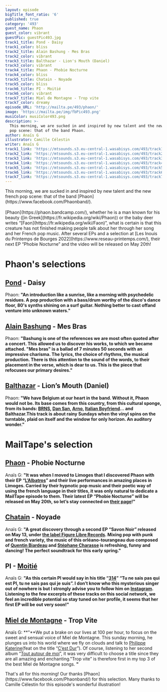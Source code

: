 ```yaml
---
layout: episode
bigTitle_font_ratio: '6'
published: true
category: '493'
guest_name: Phaon
guest_color: vibrant
guestPic: guestPic493.jpg
track1_title: Pond - Daisy
track1_color: bliss
track2_title: Alain Bashung - Mes Bras
track2_color: vibrant
track3_title: Balthazar - Lion's Mouth (Daniel)
track3_color: vibrant
track4_title: Phaon - Phobie Nocturne
track4_color: bliss
track5_title: Chatain - Noyade
track5_color: bliss
track6_title: PI - Moitié
track6_color: vibrant
track7_title: Miel de Montagne - Trop vite
track7_color: dreamy
episode_URL: 'http://mailta.pe/493/phaon/'
image: 'https://mailta.pe/img/fbPic493.png'
musiColor: musiColor493.png
description: >-
  This morning, we are sucked in and inspired by new talent and the new french
  pop scene: that of the band Phaon.
author: Anaïs G
illustrator: Camille Célestin
writer: Anaïs G
track1_link: 'https://mtsounds.s3.eu-central-1.wasabisys.com/493/track1.mp3'
track2_link: 'https://mtsounds.s3.eu-central-1.wasabisys.com/493/track2.mp3'
track3_link: 'https://mtsounds.s3.eu-central-1.wasabisys.com/493/track3.mp3'
track4_link: 'https://mtsounds.s3.eu-central-1.wasabisys.com/493/track4.mp3'
track5_link: 'https://mtsounds.s3.eu-central-1.wasabisys.com/493/track5.mp3'
track6_link: 'https://mtsounds.s3.eu-central-1.wasabisys.com/493/track6.mp3'
track7_link: 'https://mtsounds.s3.eu-central-1.wasabisys.com/493/track7.mp3'
---
```


<p id="introduction">This morning, we are sucked in and inspired by new talent and the new french pop scene: that of the band [Phaon](https://www.facebook.com/Phaonband/).
<br><br>
[Phaon](https://phaon.bandcamp.com/), whether he is a man known for his beauty ([in Greek](https://fr.wikipedia.org/wiki/Phaon)) or the baby deer writes “[Faon](https://fr.wikipedia.org/wiki/Faon)”, what is certain is that this creature has not finished making people talk about her through her song and her French pop music. After several EPs and a selection at [Les Inouis du Printemps de Bourges 2022](https://www.reseau-printemps.com/), their next EP “Phobie Nocturne” and the video will be released on May 20th!
</p>

# Phaon's selections
##  [Pond](http://pond.band/) - Daisy
Phaon: **"**An introduction like a sunrise, like a morning with psychedelic residues. A pop production with a bass/drum worthy of the disco's dance floor, 80's synths shining on a surf guitar. Nothing better to cast offand venture into unknown waters.**"**

## [Alain Bashung](http://alainbashung.fr/) - Mes Bras
Phaon: **"**Bashung is one of the references we are most often quoted after a concert. This allowed us to discover his works, to which we became attached. "Mes bras" is a ballad of 7 minutes 50 seconds with an impressive charisma. The lyrics, the choice of rhythms, the musical production. There is this attention to the sound of the words, to their placement in the verse, which is dear to us. This is the piece that refocuses our primary desires.**"**

## [Balthazar](https://www.balthazarband.com/) - Lion’s Mouth (Daniel) 
Phaon: **"**We have Belgium at our heart in the band. Without it, Phaon would not be. Its base comes from this country, from this cultural sponge, from its bands: [BRNS](https://brns.bandcamp.com/), [Dan San](https://dansan.be/), [Arno](https://fr.wikipedia.org/wiki/Arno_(chanteur)), [Italian Boyfriend](https://www.youtube.com/watch?v=5NwokieRvkE)... and Balthazar.This track is about rainy Sundays when the vinyl spins on the turntable, plaid on itself and the window for only horizon. An auditory wonder.**"**

# MailTape's selection

## [Phaon](https://phaon.bandcamp.com/) - Phobie Nocturne
Anaïs G: **"**It was when I moved to Limoges that I discovered Phaon with their EP “[L’Albatros](https://phaon.bandcamp.com/album/lalbatros)” and their live performances in amazing places in Limoges. Carried by their hypnotic pop music and their poetic way of using the french language in their titles, it was only natural to dedicate a MailTape episode to them. Their latest EP “Phobie Nocturne” will be released on May 20th, so let’s stay connected on [their page](https://www.facebook.com/Phaonband/)!**"**

## [Chatain](https://chatain.bandcamp.com/releases) - Noyade
Anaïs G: **"**A great discovery through a second EP “Savon Noir” released on May 13, under [the label Figure Libre Records](https://figureslibresrecords.fr/). Mixing pop with punk and french variety, the music of this orléano-tourangeau duo composed of [Quentin Biardeau](http://www.tricollectif.fr/quentin-biardeau/) and [Stéphane Charasse](http://www.boogersofficiel.com/) is refreshing, funny and dancing! The perfect soundtrack for this early spring.**"**

## PI  - [Moitié](https://idol-io.link/moitie/)
Anaïs G: **"**As this certain PI would say in his title “[314](https://www.instagram.com/p/CbfkXuDg-vE/)” “Tu ne sais pas qui est PI, tu ne sais pas qui je suis”. I don’t know who this mysterious singer out of nowhere is but I strongly advise you to follow him on [Instagram](https://www.instagram.com/pi______314/). Listening to the few excerpts of these tracks on this social network, we feel an incredible potential so stay tuned on her profile, it seems that her first EP will be out very soon!**"**

## [Miel de Montagne](https://miel2montagne.bandcamp.com/) - Trop Vite
Anaïs G: **"**We put a brake on our lives at 100 per hour, to focus on the sweet and sensual voice of Miel de Montagne. This sunday morning, he plunges us into his world where we fly on clouds and talk to [Philippe Katerine](https://www.instagram.com/philippekaterine/)(feat on the title “[C’est Dur](https://miel2montagne.bandcamp.com/track/cest-dur-feat-philippe-katerine)”). Of course, listening to her second album “[Tout autour de moi](https://miel2montagne.bandcamp.com/album/tout-autour-de-nous)”, it was very difficult to choose a title since they are all amazing and enchanting."Trop vite” is therefore first in my top 3 of the best Miel de Montagne songs. **"**

<p id="outroduction">That's all for this morning! Our thanks [Phaon](https://www.facebook.com/Phaonband/) for this  selection. Many thanks to Camille Célestin for this episode's wonderful illustration!</p>
